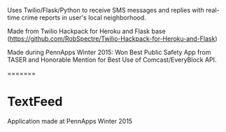 Uses Twilio/Flask/Python to receive SMS messages and replies with real-time crime reports in user's local neighborhood.

Made from Twilio Hackpack for Heroku and Flask base (https://github.com/RobSpectre/Twilio-Hackpack-for-Heroku-and-Flask)

Made during PennApps Winter 2015: Won Best Public Safety App from TASER and Honorable Mention for Best Use of Comcast/EveryBlock API. 

=======

# TextFeed
Application made at PennApps Winter 2015
